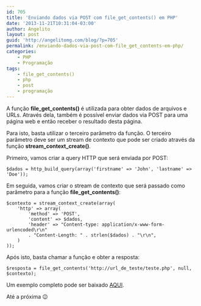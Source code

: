 ```yaml
---
id: 705
title: 'Enviando dados via POST com file_get_contents() em PHP'
date: '2013-11-21T10:31:04-03:00'
author: Angelito
layout: post
guid: 'http://angelitomg.com/blog/?p=705'
permalink: /enviando-dados-via-post-com-file_get_contents-em-php/
categories:
    - PHP
    - Programação
tags:
    - file_get_contents()
    - php
    - post
    - programação
---
```


A função **file\_get\_contents()** é utilizada para obter dados de arquivos e URLs. Através dela, também é possível enviar dados via POST para uma página web e então receber o resultado desta página.

Para isto, basta utilizar o terceiro parâmetro da função. O terceiro parâmetro deve ser um stream de contexto que pode ser criado através da função **stream\_context\_create()**.

Primeiro, vamos criar a query HTTP que será enviada por POST:

`$dados = http_build_query(array('firstname' => 'John', 'lastname' => 'Doe'));`

Em seguida, vamos criar o stream de contexto que será passado como parâmetro para a função **file\_get\_contents()**:

`$contexto = stream_context_create(array(`  
`    'http' => array(`  
`        'method' => 'POST',`  
`        'content' => $dados,`  
`        'header' => "Content-type: application/x-www-form-urlencoded\r\n"`  
`        . "Content-Length: " . strlen($dados) . "\r\n",`  
`    )`  
`));`

Após isto, basta chamar a função e obter a resposta:

`$resposta = file_get_contents('http://url_de_teste/teste.php', null, $contexto);`

Um exemplo completo pode ser baixado [AQUI](https://angelitomg.github.io/downloads/file_get_contents_post.zip).

Até a próxima 😉